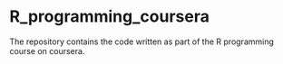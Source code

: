 # R_programming_coursera
The repository contains the code written as part of the R programming course on coursera.
